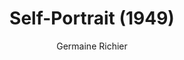 ---
title: "Self-Portrait (1949)"
subtitle: "Germaine Richier"
displayImg: "img/covers/Self-Portrait, 1949, Germaine Richier.jpg"
noURL: true
---